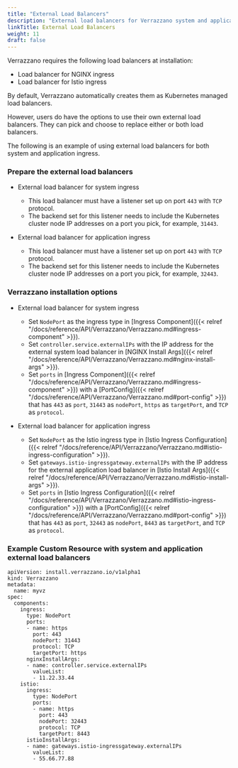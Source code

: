 ```yaml
---
title: "External Load Balancers"
description: "External load balancers for Verrazzano system and application endpoints"
linkTitle: External Load Balancers
weight: 11
draft: false
---
```


Verrazzano requires the following load balancers at installation:
* Load balancer for NGINX ingress
* Load balancer for Istio ingress

By default, Verrazzano automatically creates them as Kubernetes managed load balancers. 

However, users do have the options to use their own external load balancers.  They can pick and choose to replace either or both load balancers.

The following is an example of using external load balancers for both system and application ingress.

### Prepare the external load balancers  

* External load balancer for system ingress

  - This load balancer must have a listener set up on port `443` with `TCP` protocol.
  - The backend set for this listener needs to include the Kubernetes cluster node IP addresses on a port you pick, for example, `31443`.

* External load balancer for application ingress

  - This load balancer must have a listener set up on port `443` with `TCP` protocol.
  - The backend set for this listener needs to include the Kubernetes cluster node IP addresses on a port you pick, for example, `32443`.

### Verrazzano installation options

* External load balancer for system ingress

  - Set `NodePort` as the ingress type in [Ingress Component]({{< relref "/docs/reference/API/Verrazzano/Verrazzano.md#ingress-component" >}}).
  - Set `controller.service.externalIPs` with the IP address for the external system load balancer in [NGINX Install Args]({{< relref "/docs/reference/API/Verrazzano/Verrazzano.md#nginx-install-args" >}}).
  - Set `ports` in [Ingress Component]({{< relref "/docs/reference/API/Verrazzano/Verrazzano.md#ingress-component" >}}) with a [PortConfig]({{< relref "/docs/reference/API/Verrazzano/Verrazzano.md#port-config" >}}) that has `443` as `port`, `31443` as `nodePort`, `https` as `targetPort`, and `TCP` as `protocol`.

* External load balancer for application ingress

  - Set `NodePort` as the Istio ingress type in [Istio Ingress Configuration]({{< relref "/docs/reference/API/Verrazzano/Verrazzano.md#istio-ingress-configuration" >}}).
  - Set `gateways.istio-ingressgateway.externalIPs` with the IP address for the external application load balancer in [Istio Install Args]({{< relref "/docs/reference/API/Verrazzano/Verrazzano.md#istio-install-args" >}}).
  - Set `ports` in [Istio Ingress Configuration]({{< relref "/docs/reference/API/Verrazzano/Verrazzano.md#istio-ingress-configuration" >}}) with a [PortConfig]({{< relref "/docs/reference/API/Verrazzano/Verrazzano.md#port-config" >}}) that has `443` as `port`, `32443` as `nodePort`, `8443` as `targetPort`, and `TCP` as `protocol`.

### Example Custom Resource with system and application external load balancers

```
apiVersion: install.verrazzano.io/v1alpha1
kind: Verrazzano
metadata:
  name: myvz
spec:
  components:
    ingress:
      type: NodePort
      ports:
      - name: https
        port: 443
        nodePort: 31443
        protocol: TCP
        targetPort: https
      nginxInstallArgs:
      - name: controller.service.externalIPs
        valueList:
        - 11.22.33.44
    istio:
      ingress:
        type: NodePort
        ports:
        - name: https
          port: 443
          nodePort: 32443
          protocol: TCP
          targetPort: 8443
      istioInstallArgs:
      - name: gateways.istio-ingressgateway.externalIPs
        valueList:
        - 55.66.77.88
```